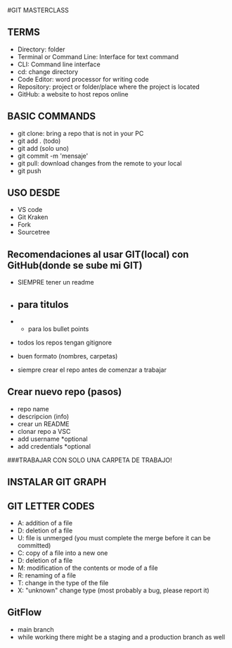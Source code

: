 #GIT MASTERCLASS

## TERMS

- Directory: folder
- Terminal or Command Line: Interface for text command
- CLI: Command line interface
- cd: change directory
- Code Editor: word processor for writing code
- Repository: project or folder/place where the project is located
- GitHub: a website to host repos online

## BASIC COMMANDS

- git clone: bring a repo that is not in your PC
- git add . (todo)
- git add (solo uno)
- git commit -m 'mensaje'
- git pull: download changes from the remote to your local
- git push

## USO DESDE

- VS code
- Git Kraken
- Fork
- Sourcetree

## Recomendaciones al usar GIT(local) con GitHub(donde se sube mi GIT)

- SIEMPRE tener un readme
- ## para titulos
- - para los bullet points

- todos los repos tengan gitignore
- buen formato (nombres, carpetas)
- siempre crear el repo antes de comenzar a trabajar

## Crear nuevo repo (pasos)

- repo name
- descripcion (info)
- crear un README
- clonar repo a VSC
- add username \*optional
- add credentials \*optional

###TRABAJAR CON SOLO UNA CARPETA DE TRABAJO!

## INSTALAR GIT GRAPH

## GIT LETTER CODES

- A: addition of a file
- D: deletion of a file
- U: file is unmerged (you must complete the merge before it can be committed)
- C: copy of a file into a new one
- D: deletion of a file
- M: modification of the contents or mode of a file
- R: renaming of a file
- T: change in the type of the file
- X: "unknown" change type (most probably a bug, please report it)

## GitFlow

- main branch
- while working there might be a staging and a production branch as well
